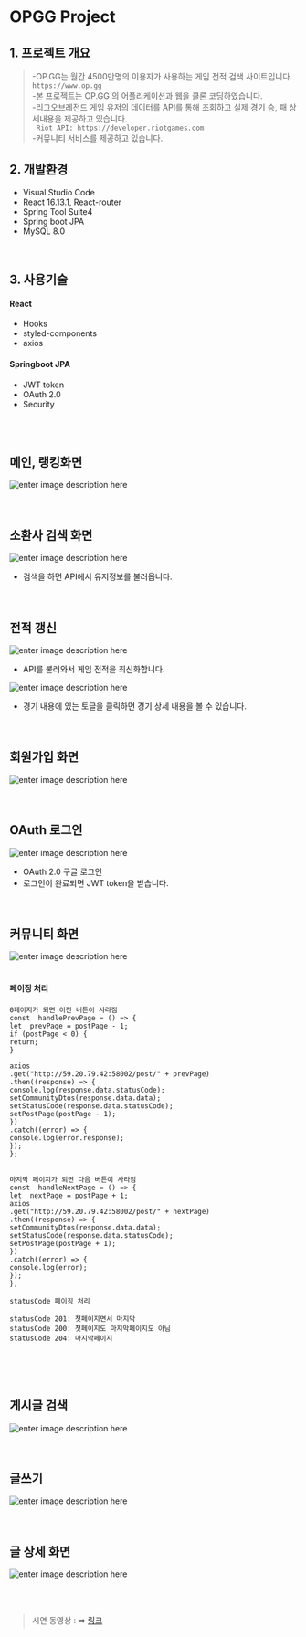 # OPGG Project

## 1. 프로젝트 개요

>-OP.GG는 월간 4500만명의 이용자가 사용하는 게임 전적 검색 사이트입니다. `https://www.op.gg`<br>
>-본 프로젝트는 OP.GG 의 어플리케이션과 웹을 클론 코딩하였습니다.<br>
>-리그오브레전드 게임 유저의 데이터를 API를 통해 조회하고 실제 경기 승, 패 상세내용을 제공하고 있습니다.<br>
>` Riot API: https://developer.riotgames.com` <br>
>-커뮤니티 서비스를 제공하고 있습니다.<br>


## 2. 개발환경

- Visual Studio Code
- React 16.13.1, React-router
- Spring Tool Suite4
- Spring boot JPA
- MySQL 8.0

<br>

## 3. 사용기술

#### React
  - Hooks
  - styled-components
  - axios
  

#### Springboot JPA
 - JWT token
 - OAuth 2.0
 - Security
<br>
<br> 





## 메인, 랭킹화면

![enter image description here](https://github.com/star1606/OPGG-Project-React/blob/master/src/capture/ranking2.gif?raw=true)<br><br><br>


## 소환사 검색 화면

![enter image description here](https://github.com/star1606/OPGG-Project-React/blob/master/src/capture/rankingsearch1.gif?raw=true)

- 검색을 하면 API에서 유저정보를 불러옵니다.<br><br><br>

## 전적 갱신

![enter image description here](https://github.com/star1606/OPGG-Project-React/blob/master/src/capture/rankingupdate3.gif?raw=true)

- API를 불러와서 게임 전적을 최신화합니다.<br>


![enter image description here](https://github.com/star1606/OPGG-Project-React/blob/master/src/capture/rankingupdate4.gif?raw=true)

- 경기 내용에 있는 토글을 클릭하면 경기 상세 내용을 볼 수 있습니다.<br><br><br>

## 회원가입 화면

![enter image description here](https://postfiles.pstatic.net/MjAyMDA5MDhfMTI5/MDAxNTk5NTY5NjY5NTE4.8mNx9HxMxideSkMBrJvKiYo5mExqn_Su-E-DAuGnLJMg.nEtRPB4EuFaTmO1MqsSbCfjUCBkpdMMZ3M55LUKU92wg.PNG.swiniee/image.png?type=w773)<br><br><br>

## OAuth 로그인

![enter image description here](https://github.com/star1606/OPGG-Project-React/blob/master/src/capture/oauthlogin4.gif?raw=true)

- OAuth 2.0 구글 로그인
- 로그인이 완료되면 JWT token을 받습니다.<br><br><br>

## 커뮤니티 화면

![enter image description here](https://github.com/star1606/OPGG-Project-React/blob/master/src/capture/Honeycam%202020-09-08%2012-28-34.gif?raw=true)
<br>
<br>

#### 페이징 처리

```
0페이지가 되면 이전 버튼이 사라짐
const  handlePrevPage = () => {
let  prevPage = postPage - 1;
if (postPage < 0) {
return;
}

axios
.get("http://59.20.79.42:58002/post/" + prevPage)
.then((response) => {
console.log(response.data.statusCode);
setCommunityDtos(response.data.data);
setStatusCode(response.data.statusCode);
setPostPage(postPage - 1);
})
.catch((error) => {
console.log(error.response);
});
};


마지막 페이지가 되면 다음 버튼이 사라짐
const  handleNextPage = () => {
let  nextPage = postPage + 1;
axios
.get("http://59.20.79.42:58002/post/" + nextPage)
.then((response) => {
setCommunityDtos(response.data.data);
setStatusCode(response.data.statusCode);
setPostPage(postPage + 1);
})
.catch((error) => {
console.log(error);
});
};

```

```
statusCode 페이징 처리

statusCode 201: 첫페이지면서 마지막
statusCode 200: 첫페이지도 마지막페이지도 아님
statusCode 204: 마지막페이지

```
<br><br><br>


## 게시글 검색

![enter image description here](https://github.com/star1606/OPGG-Project-React/blob/master/src/capture/communitysearch.gif?raw=true)
<br><br><br>

## 글쓰기

![enter image description here](https://postfiles.pstatic.net/MjAyMDA5MDhfMTIg/MDAxNTk5NTcwMzI1MTI2.W5UTfQmgV8ONRn49wbkliJLLK5rwwDEWlyJN9UgWsuog.rKaDX3JOpq54MFPn86pkOrV-_AnOjaNOg5eTS81Tw8Mg.PNG.swiniee/Screenshot_17.png?type=w773)
<br><br><br>

## 글 상세 화면

![enter image description here](https://postfiles.pstatic.net/MjAyMDA5MDhfMTQz/MDAxNTk5NTcwNTA3OTc4.6zhF54PtD7SAcRgEomkctoNM7g6qtCp86s7cbzELRq0g.vT46GJCXSmqIRJw_6VG99sQOp-b3rl6TKR70TxbZ3AEg.PNG.swiniee/Screenshot_18.png?type=w773)

<br><br>
> 시연 동영상 : ➡️ [링크](https://www.youtube.com/watch?v=JbTQcFy7P3o)

